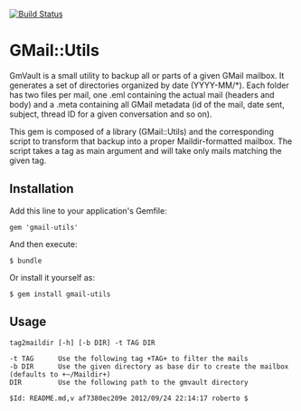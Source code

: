 [![Build Status](https://secure.travis-ci.org/keltia/gmail-utils.png)](http://travis-ci.org/keltia/gmail-utils)

# GMail::Utils

GmVault is a small utility to backup all or parts of a given GMail mailbox.  It generates
a set of directories organized by date (YYYY-MM/*).  Each folder has two files per mail, one
.eml containing the actual mail (headers and body) and a .meta containing all GMail metadata
(id of the mail, date sent, subject, thread ID for a given conversation and so on).

This gem is composed of a library (GMail::Utils) and the corresponding script to transform that
backup into a proper Maildir-formatted mailbox.  The script takes a tag as main argument and
will take only mails matching the given tag.

## Installation

Add this line to your application's Gemfile:

    gem 'gmail-utils'

And then execute:

    $ bundle

Or install it yourself as:

    $ gem install gmail-utils

## Usage

    tag2maildir [-h] [-b DIR] -t TAG DIR

    -t TAG      Use the following tag +TAG+ to filter the mails
    -b DIR      Use the given directory as base dir to create the mailbox (defaults to +~/Maildir+)
    DIR         Use the following path to the gmvault directory

    $Id: README.md,v af7380ec209e 2012/09/24 22:14:17 roberto $
